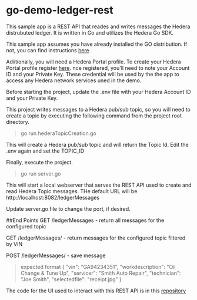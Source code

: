 # go-demo-ledger-rest

This sample app is a REST API that reades and writes messages the Hedera distrubuted ledger.  It is written in Go and utilizes the Hedera Go SDK.

This sample app assumes you have already installed the GO distribution.  If not, you can find instructions [here](https://golang.org/doc/install)

Adiitionally, you will need a Hedera Portal profile. To create your Hedera Portal profile register [here](https://portal.hedera.com/register).  nce registered, you'll need to note your Account ID and your Private Key.  These credential will be used by the the app to access any Hedera network services uned in the demo.

Before starting the project, update the .env file with your Hedera Account ID and your Private Key.

This project writes messages to a Hedera pub/sub topic, so you will need to create a topic by executing the following command from the project root directory.

> go run hederaTopicCreation.go

This will create a Hedera pub/sub topic and will return the Topic Id.
Edit the .env again and set the TOPIC_ID

Finally, execute the project.

> go run server.go

This will start a local webserver that serves the REST API used to create and read Hedera Topic messages.
THe default URL will be http://localhost:8082/ledgerMessages

Update server.go file to change the port, if desired.

##End Points
GET /ledgerMessages - return all messages for the configured topic

GET /ledgerMessages/<vin> - return messages for the configured topic filtered by VIN

POST /ledgerMessages/ - save message

>  expected format
>      {
>        "vin": "GA94234351",
>        "workdescription": "Oil Change & Tune Up",
>        "servicer": "Smith Auto Repair",
>        "technician": "Joe Smith",
>        "selectedfile": "receipt.jpg"
>      }


The code for the UI used to interact with this REST API is in this [repository](https://github.com/droatl2000/node-demo-ledger-ui)
